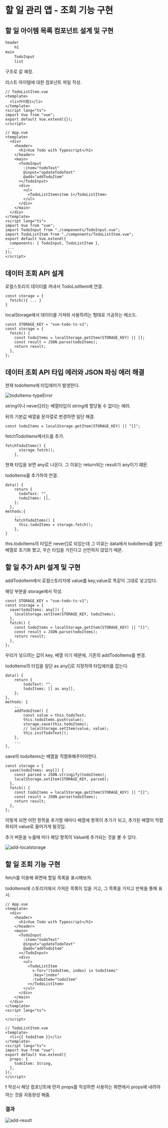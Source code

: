 # 할 일 관리 앱 - 조회 기능 구현

## 할 일 아이템 목록 컴포넌트 설계 및 구현

```html
header
	h1
main
	TodoInput
	list
```

구조로 갈 예정.



리스트 아이템에 대한 컴포넌트 파일 작성.

```vue
// TodoListItem.vue
<template>
  <li>아이템1</li>
</template>
<script lang="ts">
import Vue from "vue";
export default Vue.extend({});
</script>
```



```vue
// App.vue
<template>
  <div>
    <header>
      <h1>Vue Todo with Typescript</h1>
    </header>
    <main>
      <TodoInput
        :item="todoText"
        @input="updateTodoText"
        @add="addTodoItem"
      ></TodoInput>
      <div>
        <ul>
          <TodoListItem>item 1</TodoListItem>
        </ul>
      </div>
    </main>
  </div>
</template>
<script lang="ts">
import Vue from "vue";
import TodoInput from "./components/TodoInput.vue";
import TodoListItem from "./components/TodoListItem.vue";
export default Vue.extend({
  components: { TodoInput, TodoListItem },
 ...
});
</script>
```



## 데이터 조회 API 설계

로컬스토리지 데이터를 꺼내서 TodoListItem에 연결.

```vue
const storage = {
  fetch(){ ... }
}
```

localStorage에서 데이터를 가져와 사용하려는 형태로 가공하는 메소드.

```vue
const STORAGE_KEY = "vue-todo-ts-v1";
const storage = {
  fetch() {
    const todoItems = localStorage.getItem(STORAGE_KEY) || [];
    const result = JSON.parse(todoItems);
    return result;
  },
};
```



## 데이터 조회 API 타입 에러와 JSON 파싱 에러 해결

현재 todoItems에 타입에러가 발생한다.

![todoItems-typeError](./readme_images/03_todoItems-typeError.png)

string이나 never[]라는 배열타입이 string에 할당될 수 없다는 에러.

뒤의 기본값 배열을 문자열로 변경하면 일단 해결.

```vue
const todoItems = localStorage.getItem(STORAGE_KEY) || "[]";
```

fetchTodoItems메서드를 추가.

```vue
fetchTodoItems() {
      storage.fetch();
    },
```

현재 타입을 보면 any로 나온다. 그 이유는 return되는 result가 any이기 떄문.

todoItems를 추가하여 연결.

```vue
data() {
    return {
      todoText: "",
      todoItems: [],
    };
  },
methods:{
	...
	fetchTodoItems() {
      this.todoItems = storage.fetch();
    },
}
```

this.todoItems의 타입은 never[]로 되있는데 그 이유는 data에서 todoItems를 일반배열로 초기화 했고, 무슨 타입을 가진다고 선언하지 않았기 때문.



## 할 일 추가 API 설계 및 구현

addTodoItem에서 로컬스토리지에 value를 key,value로 똑같이 그대로 넣고있다.

해당 부분을 storage에서 작성.

```vue
const STORAGE_KEY = "vue-todo-ts-v1";
const storage = {
  save(todoItems: any[]) {
    localStorage.setItem(STORAGE_KEY, todoItems);
  },
  fetch() {
    const todoItems = localStorage.getItem(STORAGE_KEY) || "[]";
    const result = JSON.parse(todoItems);
    return result;
  },
};
```



우리가 넣으려는 값이 key, 배열 이기 때문에, 기존의 addTodoItems를 변경.

todoItems의 타입을 일단 as any[]로 지정하여 타입에러를 잡는다.

```vue
data() {
    return {
        todoText: "",
        todoItems: [] as any[],
    };
},
methods: {
	...
    addTodoItem() {
        const value = this.todoText;
        this.todoItems.push(value);
        storage.save(this.todoItems);
        // localStorage.setItem(value, value);
        this.initTodoText();
    },
	...
},
```



save의 todoItems는 배열을 직렬화해주어야한다.

```vue
const storage = {
  save(todoItems: any[]) {
    const parsed = JSON.stringify(todoItems);
    localStorage.setItem(STORAGE_KEY, parsed);
  },
  fetch() {
    const todoItems = localStorage.getItem(STORAGE_KEY) || "[]";
    const result = JSON.parse(todoItems);
    return result;
  },
};
```

이렇게 되면 어떤 항목을 추가할 때마다 배열에 항목이 추가가 되고, 추가된 배열이 직렬화되어 value로 들어가게 될것임.



추가 버튼을 누를때 마다 해당 항목이 Value에 추가되는 것을 볼 수 있다.

![add-localstorage](./readme_images/03_add-localstorage.png)



## 할 일 조회 기능 구현

fetch를 이용해 화면에 할일 목록을 표시해보자.

todoItems에 스토리지에서 가져온 목록이 있을 거고, 그 목록을 가지고 반복을 통해 표시.

```vue
// App.vue
<template>
  <div>
    <header>
      <h1>Vue Todo with Typescript</h1>
    </header>
    <main>
      <TodoInput
        :item="todoText"
        @input="updateTodoText"
        @add="addTodoItem"
      ></TodoInput>
      <div>
        <ul>
          <TodoListItem
            v-for="(todoItem, index) in todoItems"
            :key="index"
            :todoItem="todoItem"
          ></TodoListItem>
        </ul>
      </div>
    </main>
  </div>
</template>
<script lang="ts">
	...
</script>

```



```vue
// TodoListItem.vue
<template>
  <li>{{ todoItem }}</li>
</template>
<script lang="ts">
import Vue from "vue";
export default Vue.extend({
  props: {
    todoItem: String,
  },
});
</script>
```

❗ 작성시 해당 컴포넌트에 먼저 props를 작성하면 사용하는 화면에서 props에 내려야하는 것을 자동완성 해줌.



### 결과

![add-result](./readme_images/03_add-result.gif)